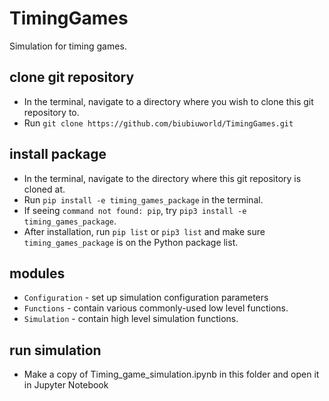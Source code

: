# TimingGames
Simulation for timing games.

## clone git repository
- In the terminal, navigate to a directory where you wish to clone this git repository to.
- Run `git clone https://github.com/biubiuworld/TimingGames.git`

## install package
- In the terminal, navigate to the directory where this git repository is cloned at.
- Run `pip install -e timing_games_package` in the terminal.
- If seeing `command not found: pip`, try `pip3 install -e timing_games_package`.
- After installation, run `pip list` or `pip3 list` and make sure `timing_games_package` is on the Python package list.

## modules
- `Configuration` - set up simulation configuration parameters
- `Functions` - contain various commonly-used low level functions.
- `Simulation` - contain high level simulation functions.

## run simulation
- Make a copy of Timing_game_simulation.ipynb in this folder and open it in Jupyter Notebook 
